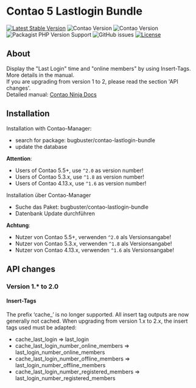 # Contao 5 Lastlogin Bundle

[![Latest Stable Version](https://poser.pugx.org/bugbuster/contao-lastlogin-bundle/v/stable.svg)](https://packagist.org/packages/bugbuster/contao-lastlogin-bundle)
![Contao Version](https://img.shields.io/badge/Contao-5.3-orange) ![Contao Version](https://img.shields.io/badge/Contao-4.13-orange)
![Packagist PHP Version Support](https://img.shields.io/packagist/php-v/bugbuster/contao-lastlogin-bundle)
![GitHub issues](https://img.shields.io/github/issues/BugBuster1701/contao-lastlogin-bundle)
[![License](https://poser.pugx.org/bugbuster/contao-lastlogin-bundle/license.svg)](https://packagist.org/packages/bugbuster/contao-lastlogin-bundle)


## About

Display the "Last Login" time and "online members" by using Insert-Tags. More details in the manual.<br>
If you are upgrading from version 1 to 2, please read the section 'API changes'.<br>
Detailed manual: [Contao Ninja Docs](https://docs.contao.ninja/books/user-guide_lastlogin)

## Installation

Installation with Contao-Manager: 
* search for package: bugbuster/contao-lastlogin-bundle
* update the database

__Attention__: 
* Users of Contao 5.5+, use `^2.0` as version number! 
* Users of Contao 5.3.x, use `^1.8` as version number! 
* Users of Contao 4.13.x, use `^1.6` as version number! 


Installation über Contao-Manager

* Suche das Paket: bugbuster/contao-lastlogin-bundle
* Datenbank Update durchführen

__Achtung__: 
* Nutzer von Contao 5.5+, verwenden `^2.0` als Versionsangabe!
* Nutzer von Contao 5.3.x, verwenden `^1.8` als Versionsangabe!
* Nutzer von Contao 4.13.x, verwenden `^1.6` als Versionsangabe!

## API changes

### Version 1.* to 2.0

#### Insert-Tags
The prefix ‘cache_’ is no longer supported. All insert tag outputs are now generally not cached.
When upgrading from version 1.x to 2.x, the insert tags used must be adapted:
- cache_last_login => last_login
- cache_last_login_number_online_members => last_login_number_online_members
- cache_last_login_number_offline_members => last_login_number_offline_members
- cache_last_login_number_registered_members => last_login_number_registered_members
